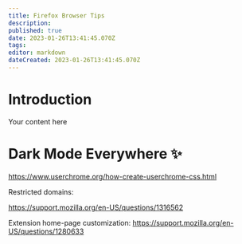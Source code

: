 ```yaml
---
title: Firefox Browser Tips
description: 
published: true
date: 2023-01-26T13:41:45.070Z
tags: 
editor: markdown
dateCreated: 2023-01-26T13:41:45.070Z
---
```


# Introduction
Your content here




# Dark Mode Everywhere ✨
https://www.userchrome.org/how-create-userchrome-css.html




Restricted domains:

https://support.mozilla.org/en-US/questions/1316562



Extension home-page customization:
https://support.mozilla.org/en-US/questions/1280633